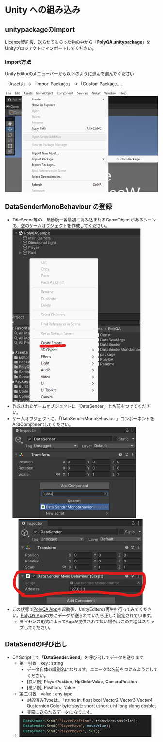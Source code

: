 # Unity への組み込み

## unitypackageのImport
Licence契約後、送らせてもらった物の中から「**PolyQA.unitypackage**」をUnityプロジェクトにインポートしてください。

### Import方法

Unity Editorのメニューバーから以下のように進んで選んでください

「Assets」-> 「Import Package」 -> 「Custom Package...」

![Menu Path Image](image.png)

## DataSenderMonoBehaviour の登録

- TitleScene等の、起動後一番最初に読み込まれるGameObjectがあるシーンで、空のゲームオブジェクトを作成してください。
![create empty gameobject](image-1.png)
- 作成されたゲームオブジェクトに「DataSender」と名前をつけてください。
- ゲームオブジェクトに、「DataSenderMonoBehaviour」コンポーネントをAddComponentしてください。
![add component datasender menu](image-2.png)
![datasender component](image-3.png)
- この状態で[PolyQA.App](../app/get-started)を起動後、UnityEditorの再生を行ってみてください。[PolyQA.App](../app/get-started)の方にデータが送られていたら正しく設定されています。
    - ライセンス形式によってAppが提供されてない場合はこの工程はスキップしてください。

## DataSendの呼び出し
- C# Script上で「**DataSender.Send**」を呼び出してデータを送ります
    - 第一引数　key : string
        - データ自体の識別名になります。ユニークな名前をつけるようにしてください。
        - [良い例] PlayerPosition, HpSliderValue, CameraPosition
        - [悪い例] Position、Value
    - 第二引数　value : any type
        - 対応済みTypeは、「string int float bool Vector2 Vector3 Vector4 Quaternion Color byte sbyte short ushort uint long ulong double」
        - 実際に送られるデータになります。
    - ![datasend txt](image-4.png)